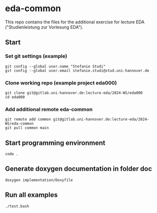 # eda-common

This repo contains the files for the additional exercise for lecture EDA ("Studienleistung zur Vorlesung EDA").

## Start

### Set git settings (example)

```
git config --global user.name "Stefanie Studi"
git config --global user.email stefanie.studi@stud.uni-hannover.de
```

### Clone working repo (example project eda000)

```
git clone git@gitlab.uni-hannover.de:lecture-eda/2024-WS/eda000
cd eda000
```

### Add additional remote eda-common

```
git remote add common git@gitlab.uni-hannover.de:lecture-eda/2024-WS/eda-common
git pull common main
```

## Start programming environment

```
code .
```

## Generate doxygen documentation in folder doc

```
doxygen implementation/Doxyfile
```

## Run all examples

```
./test.bash
```
